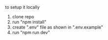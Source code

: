 to setup it locally 
1. clone repo
2. run "npm install"
3. create ".env" file as shown in ".env.example"
4. run "npm run dev"